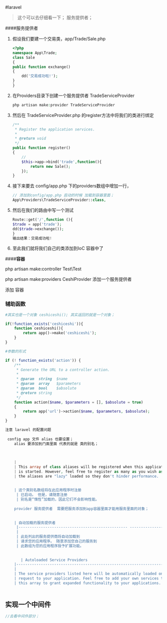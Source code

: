 #laravel

 >这个可以去仔细看一下； 服务提供者；

####服务提供者 

1. 假设我们要建一个交易类，app/Trade/Sale.php

   ```php
   <?php
   namespace App\Trade;
   class Sale
   {
   public function exchange()
   {
       dd('交易成功啦!');
   }
   }
   ```

2. 在Providers目录下创建一个服务提供者 TradeServiceProvider

   ```php
   php artisan make:provider TradeServiceProvider
   ```

3. 然后在 TradeServiceProvider.php 的register方法中将我们的类进行绑定

   ```php
   /**
    * Register the application services.
    *
    * @return void
    */
   public function register()
   {
       //
       $this->app->bind('trade',function(){
           return new Sale();
       });
   }
   
   
   ```

4. 接下来要去 config/app.php 下的providers数组中增加一行，

   ```php
   // 添加到config/app.php 启动的时候 加载到容器里面；
   App\Providers\TradeServiceProvider::class,
   ```

5. 然后在我们的路由中写一个测试

   ```php
   Route::get('/',function (){
   $trade = app('trade');
   dd($trade->exchange());
   }
   输出结果：交易成功啦!
   ```

6. 至此我们就将我们自己的类添加到IoC 容器中了







####**容器**	





php artisan make:controller  Test\Test

php artisan make:providers CeshiProvider 添加一个服务提供者





添加 容器







### 辅助函数

```php
#其实也是一个对象 ceshiceshi(); 其实返回的就是一个对象；

if(!function_exists('ceshiceshi')){
    function ceshiceshi(){
        return app()->make('ceshiceshi');
    }
}

#参数的形式

if (! function_exists('action')) {
    /**
     * Generate the URL to a controller action.
     *
     * @param  string  $name
     * @param  array   $parameters
     * @param  bool    $absolute
     * @return string
     */
    function action($name, $parameters = [], $absolute = true)
    {
        return app('url')->action($name, $parameters, $absolute);
    }
}

注意 laravel 的配置问题
    
 config app 文件 alias 也要设置；
    alias 要添加到门面里面 代表的就是 类的别名；
    
    
    
    |
    | This array of class aliases will be registered when this application
    | is started. However, feel free to register as many as you wish as
    | the aliases are "lazy" loaded so they don't hinder performance.
    
    
    | 这个类别名数组将在此应用程序时注册
     | 已启动。 但是，请随意注册
     | 别名是“惰性”加载的，因此它们不会影响性能。
    
    provider 服务提供者  需要把服务添加到app容器里面才能用服务里面的对象；
    
    
    | 自动加载的服务提供者
     |------------------------------------------------- -------------------------
     |
     | 此处列出的服务提供商将自动加载到
     | 请求您的应用程序。 随意添加您自己的服务到
     | 此数组为您的应用程序授予扩展功能。
    
     
       | Autoloaded Service Providers
    |--------------------------------------------------------------------------
    |
    | The service providers listed here will be automatically loaded on the
    | request to your application. Feel free to add your own services to
    | this array to grant expanded functionality to your applications.
    
```



## 实现一个中间件

`````php
//去看中间件部分；
`````

